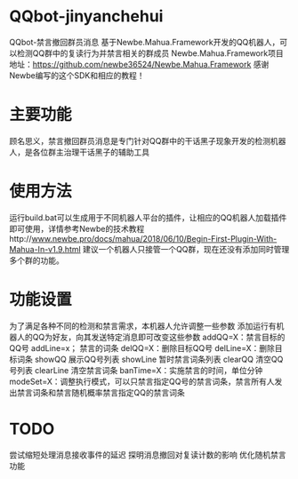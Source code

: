 # QQbot-jinyanchehui
QQbot-禁言撤回群员消息
基于Newbe.Mahua.Framework开发的QQ机器人，可以检测QQ群中的复读行为并禁言相关的群成员
Newbe.Mahua.Framework项目地址：https://github.com/newbe36524/Newbe.Mahua.Framework
感谢Newbe编写的这个SDK和相应的教程！

# 主要功能
顾名思义，禁言撤回群员消息是专门针对QQ群中的干话黑子现象开发的检测机器人，是各位群主治理干话黑子的辅助工具

# 使用方法
运行build.bat可以生成用于不同机器人平台的插件，让相应的QQ机器人加载插件即可使用，详情参考Newbe的技术教程http://www.newbe.pro/docs/mahua/2018/06/10/Begin-First-Plugin-With-Mahua-In-v1.9.html
建议一个机器人只接管一个QQ群，现在还没有添加同时管理多个群的功能。

# 功能设置
为了满足各种不同的检测和禁言需求，本机器人允许调整一些参数
添加运行有机器人的QQ为好友，向其发送特定消息即可改变这些参数
addQQ=X：禁言目标的QQ号
addLine=x； 禁言的词条
delQQ=X：删除目标QQ号
delLine=X：删除目标词条
showQQ 展示QQ号列表
showLine 暂时禁言词条列表
clearQQ 清空QQ号列表
clearLine 清空禁言词条
banTime=X：实施禁言的时间，单位分钟
modeSet=X：调整执行模式，可以只禁言指定QQ号的禁言词条，禁言所有人发出禁言词条和禁言随机概率禁言指定QQ的禁言词条

# TODO
尝试缩短处理消息接收事件的延迟
探明消息撤回对复读计数的影响
优化随机禁言功能
